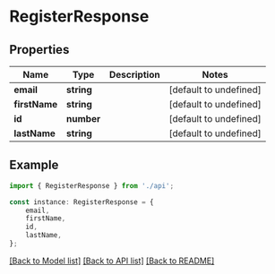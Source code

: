 # RegisterResponse


## Properties

Name | Type | Description | Notes
------------ | ------------- | ------------- | -------------
**email** | **string** |  | [default to undefined]
**firstName** | **string** |  | [default to undefined]
**id** | **number** |  | [default to undefined]
**lastName** | **string** |  | [default to undefined]

## Example

```typescript
import { RegisterResponse } from './api';

const instance: RegisterResponse = {
    email,
    firstName,
    id,
    lastName,
};
```

[[Back to Model list]](../README.md#documentation-for-models) [[Back to API list]](../README.md#documentation-for-api-endpoints) [[Back to README]](../README.md)
